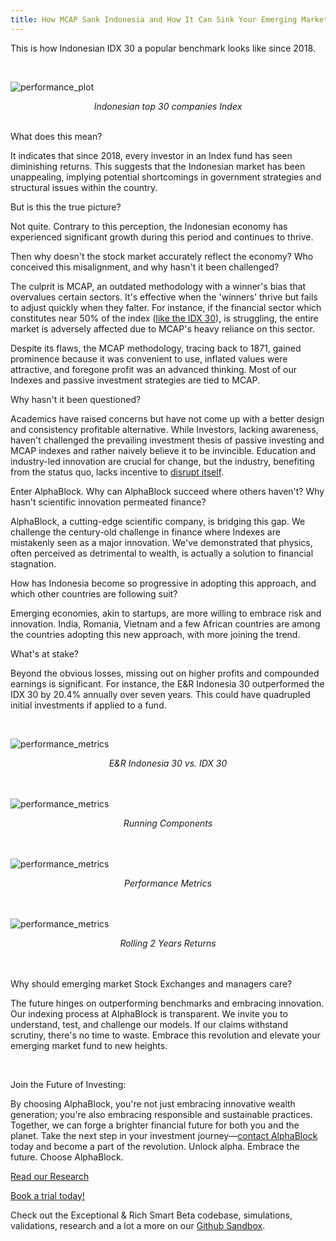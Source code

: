 ```yaml
---
title: How MCAP Sank Indonesia and How It Can Sink Your Emerging Market Too!
---
```


This is how Indonesian IDX 30 a popular benchmark looks like since 2018.

<br>

![performance_plot](https://media.licdn.com/dms/image/v2/D5612AQGXMCMTuUunzQ/article-inline_image-shrink_1500_2232/article-inline_image-shrink_1500_2232/0/1702640543347?e=1755129600&v=beta&t=NIiBxjIJx-YST6Si_Y2m3NnJgx4njUPnU_C_Cofgu8Y)

<div align="center"><em>Indonesian top 30 companies Index</em><br><br></div>

What does this mean? 

It indicates that since 2018, every investor in an Index fund has seen diminishing returns. This suggests that the Indonesian market has been unappealing, implying potential shortcomings in government strategies and structural issues within the country.

But is this the true picture? 

Not quite. Contrary to this perception, the Indonesian economy has experienced significant growth during this period and continues to thrive.

Then why doesn't the stock market accurately reflect the economy? Who conceived this misalignment, and why hasn't it been challenged? 

The culprit is MCAP, an outdated methodology with a winner's bias that overvalues certain sectors. It's effective when the 'winners' thrive but fails to adjust quickly when they falter. For instance, if the financial sector which constitutes near 50% of the index ([like the IDX 30](https://www.idx.co.id/media/20221120/fs-idx30-2022-09.pdf)), is struggling, the entire market is adversely affected due to MCAP's heavy reliance on this sector.

Despite its flaws, the MCAP methodology, tracing back to 1871, gained prominence because it was convenient to use, inflated values were attractive, and foregone profit was an advanced thinking. Most of our Indexes and passive investment strategies are tied to MCAP.

Why hasn't it been questioned? 

Academics have raised concerns but have not come up with a better design and consistency profitable alternative. While Investors, lacking awareness, haven't challenged the prevailing investment thesis of passive investing and MCAP indexes and rather naively believe it to be invincible. Education and industry-led innovation are crucial for change, but the industry, benefiting from the status quo, lacks incentive to [disrupt itself](https://www.linkedin.com/pulse/from-cash-cow-broken-clock-mukul-pal-xgqsc/?trackingId=esyVQKVNTuWPqPVrFMwQnQ%3D%3D&lipi=urn%3Ali%3Apage%3Ad_flagship3_pulse_read%3BLuumyzgnQO2ak9E8aCEdHw%3D%3D).

Enter AlphaBlock. Why can AlphaBlock succeed where others haven't? Why hasn't scientific innovation permeated finance? 

AlphaBlock, a cutting-edge scientific company, is bridging this gap. We challenge the century-old challenge in finance where Indexes are mistakenly seen as a major innovation. We've demonstrated that physics, often perceived as detrimental to wealth, is actually a solution to financial stagnation.

How has Indonesia become so progressive in adopting this approach, and which other countries are following suit? 

Emerging economies, akin to startups, are more willing to embrace risk and innovation. India, Romania, Vietnam and a few African countries are among the countries adopting this new approach, with more joining the trend.

What's at stake? 

Beyond the obvious losses, missing out on higher profits and compounded earnings is significant. For instance, the E&R Indonesia 30 outperformed the IDX 30 by 20.4% annually over seven years. This could have quadrupled initial investments if applied to a fund.

<br>

![performance_metrics](https://media.licdn.com/dms/image/v2/D5612AQF6PjRmh6cr8g/article-inline_image-shrink_1000_1488/article-inline_image-shrink_1000_1488/0/1702641321966?e=1755129600&v=beta&t=xbSMSNlzGxXs8KKEiHqDaKGVNAMdEiEaD1047ypXR1I)
<div align="center"><em>E&R Indonesia 30 vs. IDX 30</em><br><br></div>

<br>

![performance_metrics](https://media.licdn.com/dms/image/v2/D5612AQGYB-uonrQJsA/article-inline_image-shrink_1000_1488/article-inline_image-shrink_1000_1488/0/1702641357215?e=1755129600&v=beta&t=n-Ra9u4W30iyQkim7SURLZWYSWoJWR6Q5hNBoWmrm3M)
<div align="center"><em>Running Components</em><br><br></div>

<br>

![performance_metrics](https://media.licdn.com/dms/image/v2/D5612AQHYToQTG3zEkg/article-inline_image-shrink_1000_1488/article-inline_image-shrink_1000_1488/0/1702641381765?e=1755129600&v=beta&t=qja8WLMX3-d0NXeunHGigcWGFTdRwYvp1OgD0b7xr30)
<div align="center"><em>Performance Metrics</em><br><br></div>

<br>

![performance_metrics](https://media.licdn.com/dms/image/v2/D5612AQFEJQEhtryc9Q/article-inline_image-shrink_1000_1488/article-inline_image-shrink_1000_1488/0/1702641413524?e=1755129600&v=beta&t=qBLXHtwo4H6bPj-iMKBg9qsWYDm9X9hs3qVUIR7Uvc0)
<div align="center"><em>Rolling 2 Years Returns</em><br><br></div>

<br>

Why should emerging market Stock Exchanges and managers care? 

The future hinges on outperforming benchmarks and embracing innovation. Our indexing process at AlphaBlock is transparent. We invite you to understand, test, and challenge our models. If our claims withstand scrutiny, there's no time to waste. Embrace this revolution and elevate your emerging market fund to new heights.

<br>

Join the Future of Investing:

By choosing AlphaBlock, you're not just embracing innovative wealth generation; you're also embracing responsible and sustainable practices. Together, we can forge a brighter financial future for both you and the planet. Take the next step in your investment journey—[contact AlphaBlock](https://calendly.com/mukulpal/alphablock?month=2024-04) today and become a part of the revolution. Unlock alpha. Embrace the future. Choose AlphaBlock.

[Read our Research](https://github.com/alphablockorg/Research)

[Book a trial today!](https://calendly.com/mukulpal/alphablock)

Check out the Exceptional & Rich Smart Beta codebase, simulations, validations, research and a lot a more on our [Github Sandbox](https://github.com/alphablockorg/SandBox---RankingAndPortfolioBuilding).
